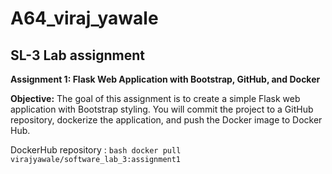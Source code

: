 # A64_viraj_yawale
<h2>SL-3 Lab assignment</h2>

**Assignment 1: Flask Web Application with Bootstrap, GitHub, and Docker**

**Objective:** 
The goal of this assignment is to create a simple Flask web application with Bootstrap
styling. You will commit the project to a GitHub repository, dockerize the application, and
push the Docker image to Docker Hub.

DockerHub repository : ```bash docker pull virajyawale/software_lab_3:assignment1 ```